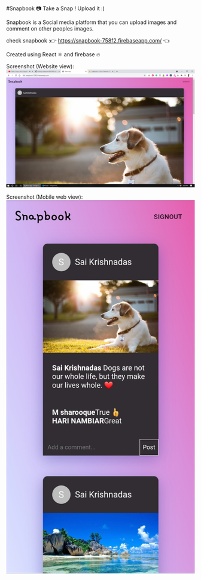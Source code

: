 #Snapbook 📷 Take a Snap ! Upload it :)

Snapbook is a Social media platform that you can upload images and comment on other peoples images.

check snapbook :👉 https://snapbook-758f2.firebaseapp.com/ 👈

Created using React ⚛️ and firebase 🔥

Screenshot (Website view):
![website screenshot](https://github.com/saikrishnadas/snapbook/blob/main/Screenshot-web.png)

Screenshot (Mobile web view):
![website screenshot](https://github.com/saikrishnadas/snapbook/blob/main/Screenshot-mobile.jpg)

